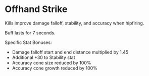 # Offhand Strike
Kills improve damage falloff, stability, and accuracy when hipfiring.

Buff lasts for 7 seconds.

Specific Stat Bonuses:
* Damage falloff start and end distance multiplied by 1.45
* Additional +30 to Stability stat
* Accuracy cone size reduced by 100%
* Accuracy cone growth reduced by 100%

